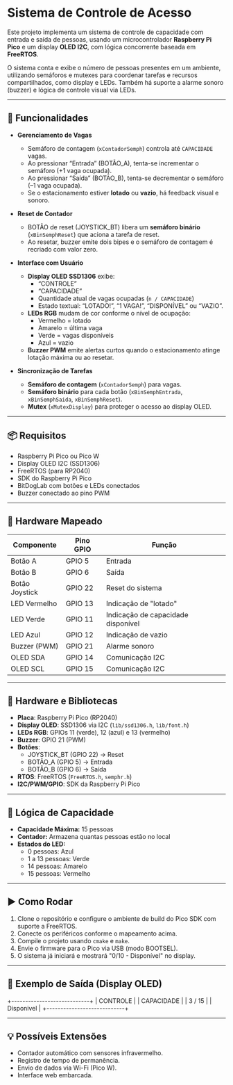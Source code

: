 # Sistema de Controle de Acesso 

Este projeto implementa um sistema de controle de capacidade com entrada e saída de pessoas, usando um microcontrolador **Raspberry Pi Pico** e um display **OLED I2C**, com lógica concorrente baseada em **FreeRTOS**.

O sistema conta e exibe o número de pessoas presentes em um ambiente, utilizando semáforos e mutexes para coordenar tarefas e recursos compartilhados, como display e LEDs. Também há suporte a alarme sonoro (buzzer) e lógica de controle visual via LEDs.

---

## 🔧 Funcionalidades


- **Gerenciamento de Vagas**  
  - Semáforo de contagem (`xContadorSemph`) controla até `CAPACIDADE` vagas.  
  - Ao pressionar “Entrada” (BOTÃO_A), tenta-se incrementar o semáforo (+1 vaga ocupada).  
  - Ao pressionar “Saída” (BOTÃO_B), tenta-se decrementar o semáforo (–1 vaga ocupada).  
  - Se o estacionamento estiver **lotado** ou **vazio**, há feedback visual e sonoro.

- **Reset de Contador**  
  - BOTÃO de reset (JOYSTICK_BT) libera um **semáforo binário** (`xBinSemphReset`) que aciona a tarefa de reset.  
  - Ao resetar, buzzer emite dois bipes e o semáforo de contagem é recriado com valor zero.

- **Interface com Usuário**  
  - **Display OLED SSD1306** exibe:  
    - “CONTROLE”  
    - “CAPACIDADE”  
    - Quantidade atual de vagas ocupadas (`n / CAPACIDADE`)  
    - Estado textual: “LOTADO!”, “1 VAGA!”, “DISPONÍVEL” ou “VAZIO”.  
  - **LEDs RGB** mudam de cor conforme o nível de ocupação:  
    - Vermelho = lotado  
    - Amarelo = última vaga  
    - Verde = vagas disponíveis  
    - Azul = vazio  
  - **Buzzer PWM** emite alertas curtos quando o estacionamento atinge lotação máxima ou ao resetar.

- **Sincronização de Tarefas**  
  - **Semáforo de contagem** (`xContadorSemph`) para vagas.  
  - **Semáforo binário** para cada botão (`xBinSemphEntrada`, `xBinSemphSaida`, `xBinSemphReset`).  
  - **Mutex** (`xMutexDisplay`) para proteger o acesso ao display OLED.


---

## 📦 Requisitos

- Raspberry Pi Pico ou Pico W
- Display OLED I2C (SSD1306)
- FreeRTOS (para RP2040)
- SDK do Raspberry Pi Pico
- BitDogLab com botões e LEDs conectados
- Buzzer conectado ao pino PWM

---

## 🧰 Hardware Mapeado

| Componente      | Pino GPIO | Função                          |
|----------------|------------|---------------------------------|
| Botão A         | GPIO 5     | Entrada                         |
| Botão B         | GPIO 6     | Saída                           |
| Botão Joystick  | GPIO 22    | Reset do sistema                |
| LED Vermelho    | GPIO 13    | Indicação de "lotado"           |
| LED Verde       | GPIO 11    | Indicação de capacidade disponível |
| LED Azul        | GPIO 12    | Indicação de vazio              |
| Buzzer (PWM)    | GPIO 21    | Alarme sonoro                   |
| OLED SDA        | GPIO 14    | Comunicação I2C                 |
| OLED SCL        | GPIO 15    | Comunicação I2C                 |

---

## 🧰 Hardware e Bibliotecas

- **Placa**: Raspberry Pi Pico (RP2040)  
- **Display OLED**: SSD1306 via I2C (`lib/ssd1306.h`, `lib/font.h`)  
- **LEDs RGB**: GPIOs 11 (verde), 12 (azul) e 13 (vermelho)  
- **Buzzer**: GPIO 21 (PWM)  
- **Botões**:  
  - JOYSTICK_BT (GPIO 22) → Reset  
  - BOTÃO_A (GPIO 5) → Entrada  
  - BOTÃO_B (GPIO 6) → Saída  
- **RTOS**: FreeRTOS (`FreeRTOS.h`, `semphr.h`)  
- **I2C/PWM/GPIO**: SDK da Raspberry Pi Pico

---

## 🚦 Lógica de Capacidade

- **Capacidade Máxima:** 15 pessoas
- **Contador:** Armazena quantas pessoas estão no local
- **Estados do LED:**
  - 0 pessoas: Azul
  - 1 a 13 pessoas: Verde
  - 14 pessoas: Amarelo
  - 15 pessoas: Vermelho

---

## ▶️ Como Rodar

1. Clone o repositório e configure o ambiente de build do Pico SDK com suporte a FreeRTOS.
2. Conecte os periféricos conforme o mapeamento acima.
3. Compile o projeto usando `cmake` e `make`.
4. Envie o firmware para o Pico via USB (modo BOOTSEL).
5. O sistema já iniciará e mostrará "0/10 - Disponível" no display.

---

## 📸 Exemplo de Saída (Display OLED)

+----------------------------+
| CONTROLE |
| CAPACIDADE |
| 3 / 15 |
| Disponivel |
+----------------------------+

---

## 💡 Possíveis Extensões

- Contador automático com sensores infravermelho.
- Registro de tempo de permanência.
- Envio de dados via Wi-Fi (Pico W).
- Interface web embarcada.


